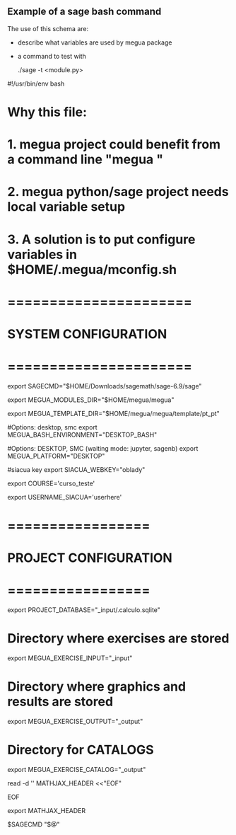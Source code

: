 
## Example of a sage bash command

The use of this schema are:

- describe what variables are used by megua package
- a command to test with
 
   ./sage -t <module.py>
 

#!/usr/bin/env bash

# Why this file:
# 1. megua project could benefit from a command line "megua <some command>"
# 2. megua python/sage project needs local variable setup
# 3. A solution is to put configure variables in $HOME/.megua/mconfig.sh


# ======================
# SYSTEM CONFIGURATION
# ======================


export SAGECMD="$HOME/Downloads/sagemath/sage-6.9/sage"

export MEGUA_MODULES_DIR="$HOME/megua/megua"

export MEGUA_TEMPLATE_DIR="$HOME/megua/megua/template/pt_pt"

#Options: desktop, smc
export MEGUA_BASH_ENVIRONMENT="DESKTOP_BASH"

#Options: DESKTOP, SMC (waiting mode: jupyter, sagenb)
export MEGUA_PLATFORM="DESKTOP"

#siacua key
export SIACUA_WEBKEY="oblady"

export COURSE='curso_teste'

export USERNAME_SIACUA='userhere'


# =================
# PROJECT CONFIGURATION
# =================

export PROJECT_DATABASE="_input/.calculo.sqlite"

# Directory where exercises are stored
export MEGUA_EXERCISE_INPUT="_input"

# Directory where graphics and results are stored
export MEGUA_EXERCISE_OUTPUT="_output"

# Directory for CATALOGS
export MEGUA_EXERCISE_CATALOG="_output"


read -d '' MATHJAX_HEADER <<"EOF"
<script type='text/x-mathjax-config'> 
  MathJax.Hub.Config({ 
    extensions: ['tex2jax.js'], 
    jax: ['input/TeX', 'output/HTML-CSS'], 
    tex2jax: { 
      inlineMath: [ ['$','$'], ['\\(','\\)'] ], 
      displayMath: [ ['$$','$$'], ['\\[','\\]'] ], 
      processEscapes: true 
    }, 
    'HTML-CSS': { availableFonts: ['TeX'] } 
  }); 
</script> 
<script src='https://cdn.mathjax.org/mathjax/latest/MathJax.js?config=TeX-AMS-MML_HTMLorMML'> 
</script> 
EOF

export MATHJAX_HEADER

$SAGECMD "$@"

